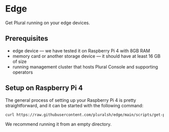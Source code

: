 # Edge

Get Plural running on your edge devices.

## Prerequisites

- edge device — we have tested it on Raspberry Pi 4 with 8GB RAM
- memory card or another storage device — it should have at least 16 GB of size
- running management cluster that hosts Plural Console and supporting operators

## Setup on Raspberry Pi 4

The general process of setting up your Raspberry Pi 4 is pretty straightforward,
and it can be started with the following command:

```bash
curl https://raw.githubusercontent.com/pluralsh/edge/main/scripts/get-plural-edge-rpi4 | bash
```

We recommend running it from an empty directory.
